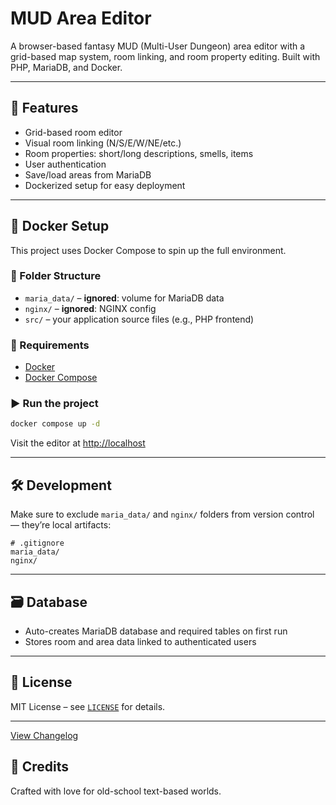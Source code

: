 # MUD Area Editor

A browser-based fantasy MUD (Multi-User Dungeon) area editor with a grid-based map system, room linking, and room property editing. Built with PHP, MariaDB, and Docker.

---

## 🚀 Features

- Grid-based room editor
- Visual room linking (N/S/E/W/NE/etc.)
- Room properties: short/long descriptions, smells, items
- User authentication
- Save/load areas from MariaDB
- Dockerized setup for easy deployment

---

## 🐳 Docker Setup

This project uses Docker Compose to spin up the full environment.

### 📁 Folder Structure

- `maria_data/` – **ignored**: volume for MariaDB data
- `nginx/` – **ignored**: NGINX config
- `src/` – your application source files (e.g., PHP frontend)

### 🧰 Requirements

- [Docker](https://www.docker.com/)
- [Docker Compose](https://docs.docker.com/compose/)

### ▶️ Run the project

```bash
docker compose up -d
```

Visit the editor at [http://localhost](http://localhost)

---

## 🛠️ Development

Make sure to exclude `maria_data/` and `nginx/` folders from version control — they’re local artifacts:

```gitignore
# .gitignore
maria_data/
nginx/
```

---

## 🗃️ Database

- Auto-creates MariaDB database and required tables on first run
- Stores room and area data linked to authenticated users

---

## 🧾 License

MIT License – see [`LICENSE`](LICENSE) for details.

---

[View Changelog](CHANGELOG.md)


## 🙏 Credits

Crafted with love for old-school text-based worlds.
